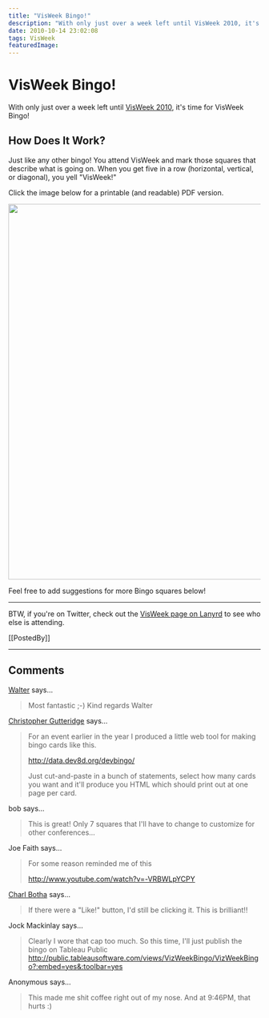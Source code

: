 ```yaml
---
title: "VisWeek Bingo!"
description: "With only just over a week left until VisWeek 2010, it's time for VisWeek Bingo!"
date: 2010-10-14 23:02:08
tags: VisWeek
featuredImage: 
---
```


# VisWeek Bingo!

With only just over a week left until <a href="http://vis.computer.org/VisWeek2010/">VisWeek 2010</a>, it's time for VisWeek Bingo!

## How Does It Work?

Just like any other bingo! You attend VisWeek and mark those squares that describe what is going on. When you get five in a row (horizontal, vertical, or diagonal), you yell "VisWeek!"

Click the image below for a printable (and readable) PDF version.

<a href="https://media.eagereyes.org/media/2010/VisWeek-Bingo.pdf"><img src="https://media.eagereyes.org/media/2010/VisWeek-Bingo.png" alt="" width="560" height="751" /></a>

Feel free to add suggestions for more Bingo squares below!

<hr />

BTW, if you're on Twitter, check out the <a href="http://lanyrd.com/2010/visweek/">VisWeek page on Lanyrd</a> to see who else is attending.

[[PostedBy]]

<aside class="comments">

---
## Comments

<a href="http://www.rafelsberger.at" rel="nofollow noopener" target="_blank">Walter</a> says…
>	Most fantastic ;-) Kind regards Walter

<a href="http://blogs.ecs.soton.ac.uk/webteam/" rel="nofollow noopener" target="_blank">Christopher Gutteridge</a> says…
>	For an event earlier in the year I produced a little web tool for making bingo cards like this.
>	
>	http://data.dev8d.org/devbingo/
>	
>	Just cut-and-paste in a bunch of statements, select how many cards you want and it'll produce you HTML which should print out at one page per card.

bob says…
>	This is great! Only 7 squares that I'll have to change to customize for other conferences...

Joe Faith says…
>	For some reason reminded me of this
>	
>	http://www.youtube.com/watch?v=-VRBWLpYCPY
>	

<a href="http://cpbotha.net/" rel="nofollow noopener" target="_blank">Charl Botha</a> says…
>	If there were a "Like!" button, I'd still be clicking it. This is brilliant!!
>	

Jock Mackinlay says…
>	Clearly I wore that cap too much.  So this time, I'll just publish the bingo on Tableau Public http://public.tableausoftware.com/views/VizWeekBingo/VizWeekBingo?:embed=yes&:toolbar=yes

Anonymous says…
>	This made me shit coffee right out of my nose.  And at 9:46PM, that hurts :)

</aside>


